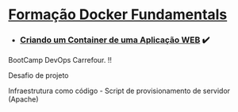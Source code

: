 # [Formação Docker Fundamentals](https://web.dio.me/track/formacao-docker-fundamentals)

- ### [Criando um Container de uma Aplicação WEB](https://web.dio.me/project/criando-um-container-de-uma-aplicacao-web/learning/ab0654f1-b0fe-4cc6-8632-533d07887bac) :heavy_check_mark:


BootCamp DevOps Carrefour. !! 

 
Desafio de projeto

Infraestrutura como código - Script de provisionamento de servidor (Apache)

